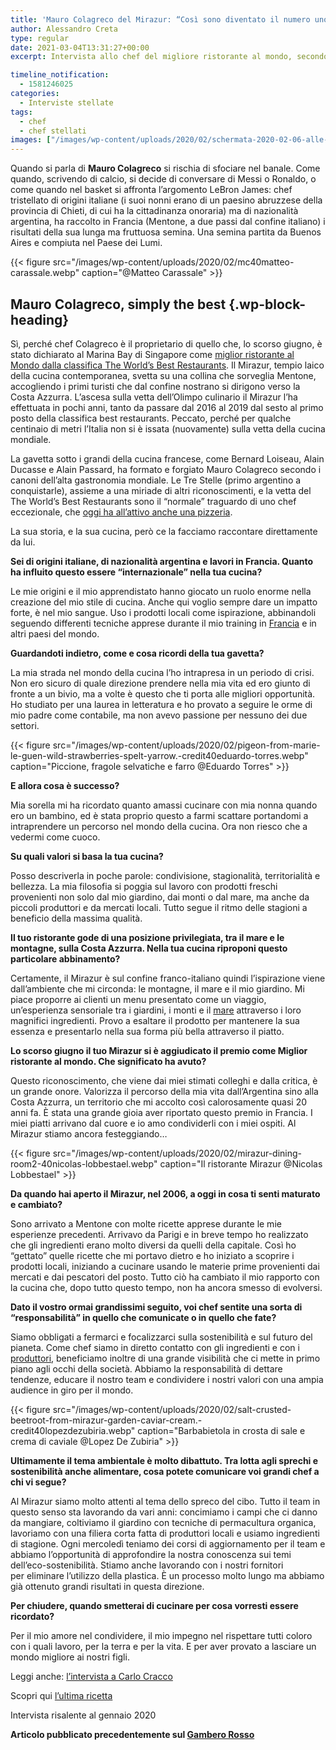 ```yaml
---
title: 'Mauro Colagreco del Mirazur: “Così sono diventato il numero uno” – L’intervista'
author: Alessandro Creta
type: regular
date: 2021-03-04T13:31:27+00:00
excerpt: Intervista allo chef del migliore ristorante al mondo, secondo la classifica 50 Best 2019. Mauro Colagreco

timeline_notification:
  - 1581246025
categories:
  - Interviste stellate
tags:
  - chef
  - chef stellati
images: ["/images/wp-content/uploads/2020/02/schermata-2020-02-06-alle-13.43.59.webp"]
---
```

Quando si parla di&nbsp;**Mauro Colagreco**&nbsp;si rischia di sfociare nel banale. Come quando, scrivendo di calcio, si decide di conversare di Messi o Ronaldo, o come quando nel basket si affronta l’argomento LeBron James: chef tristellato di origini italiane (i suoi nonni erano di un paesino abruzzese della provincia di Chieti, di cui ha la cittadinanza onoraria) ma di nazionalità argentina, ha raccolto in Francia (Mentone, a due passi dal confine italiano) i risultati della sua lunga ma fruttuosa semina. Una semina partita da Buenos Aires e compiuta nel Paese dei Lumi.


{{< figure src="/images/wp-content/uploads/2020/02/mc40matteo-carassale.webp" caption="@Matteo Carassale" >}}


## Mauro Colagreco, simply the best {.wp-block-heading}

Sì, perché chef Colagreco è il proprietario di quello che, lo scorso giugno, è stato dichiarato al Marina Bay di Singapore come&nbsp;<a rel="noreferrer noopener" href="https://www.gamberorosso.it/notizie/worlds-50-best-restaurants-2019-classifica-vince-mauro-colagreco-con-mirazur-scende-litalia-di-crippa-e-alajmo/" target="_blank">miglior ristorante al Mondo dalla classifica The World’s Best Restaurants</a>. Il Mirazur, tempio laico della cucina contemporanea, svetta su una collina che sorveglia Mentone, accogliendo i primi turisti che dal confine nostrano si dirigono verso la Costa Azzurra. L’ascesa sulla vetta dell’Olimpo culinario il Mirazur l’ha effettuata in pochi anni, tanto da passare dal 2016 al 2019 dal sesto al primo posto della classifica best restaurants. Peccato, perché per qualche centinaio di metri l’Italia non si è issata (nuovamente) sulla vetta della cucina mondiale.

La gavetta sotto i grandi della cucina francese, come Bernard Loiseau, Alain Ducasse e Alain Passard, ha formato e forgiato Mauro Colagreco secondo i canoni dell’alta gastronomia mondiale. Le Tre Stelle (primo argentino a conquistarle), assieme a una miriade di altri riconoscimenti, e la vetta del The World’s Best Restaurants sono il “normale” traguardo di uno chef eccezionale, che&nbsp;<a href="https://www.gamberorosso.it/notizie/mauro-colagreco-pizzeria-pecora-negra-a-menton/" target="_blank" rel="noreferrer noopener">oggi ha all’attivo anche una pizzeria</a>.

La sua storia, e la sua cucina, però ce la facciamo raccontare direttamente da lui.

**Sei di origini italiane, di nazionalità argentina e lavori in Francia. Quanto ha influito questo essere “internazionale” nella tua cucina?**

Le mie origini e il mio apprendistato hanno giocato un ruolo enorme nella creazione del mio stile di cucina. Anche qui voglio sempre dare un impatto forte, è nel mio sangue. Uso i prodotti locali come ispirazione, abbinandoli seguendo differenti tecniche apprese durante il mio training in <a href="https://aleepepe.com/2019/11/17/niente-scherzi-a-il-pagliaccio-lintervista-a-anthony-genovese/" target="_blank" rel="noreferrer noopener" aria-label="Francia (apre in una nuova scheda)">Francia</a> e in altri paesi del mondo.

**Guardandoti indietro, come e cosa ricordi della tua gavetta?**

La mia strada nel mondo della cucina l’ho intrapresa in un periodo di crisi. Non ero sicuro di quale direzione prendere nella mia vita ed ero giunto di fronte a un bivio, ma a volte è questo che ti porta alle migliori opportunità. Ho studiato per una laurea in letteratura e ho provato a seguire le orme di mio padre come contabile, ma non avevo passione per nessuno dei due settori.


{{< figure src="/images/wp-content/uploads/2020/02/pigeon-from-marie-le-guen-wild-strawberries-spelt-yarrow.-credit40eduardo-torres.webp" caption="Piccione, fragole selvatiche e farro @Eduardo Torres" >}}


**E allora cosa è successo?**

Mia sorella mi ha ricordato quanto amassi cucinare con mia nonna quando ero un bambino, ed è stata proprio questo a farmi scattare portandomi a intraprendere un percorso nel mondo della cucina. Ora non riesco che a vedermi come cuoco.

**Su quali valori si basa la tua cucina?**

Posso descriverla in poche parole: condivisione, stagionalità, territorialità e bellezza. La mia filosofia si poggia sul lavoro con prodotti freschi provenienti non solo dal mio giardino, dai monti o dal mare, ma anche da piccoli produttori e da mercati locali. Tutto segue il ritmo delle stagioni a beneficio della massima qualità.

**Il tuo ristorante gode di una posizione privilegiata, tra il mare e le montagne, sulla Costa Azzurra. Nella tua cucina riproponi questo particolare abbinamento?**

Certamente, il Mirazur è sul confine franco-italiano quindi l’ispirazione viene dall’ambiente che mi circonda: le montagne, il mare e il mio giardino. Mi piace proporre ai clienti un menu presentato come un viaggio, un’esperienza sensoriale tra i giardini, i monti e il <a href="https://aleepepe.com/2020/02/02/chef-valentino-cassanelli-intervista/" target="_blank" rel="noreferrer noopener" aria-label="mare (apre in una nuova scheda)">mare</a> attraverso i loro magnifici ingredienti. Provo a esaltare il prodotto per mantenere la sua essenza e presentarlo nella sua forma più bella attraverso il piatto.

**Lo scorso giugno il tuo Mirazur si è aggiudicato il premio come Miglior ristorante al mondo. Che significato ha avuto?**

Questo riconoscimento, che viene dai miei stimati colleghi e dalla critica, è un grande onore. Valorizza il percorso della mia vita dall’Argentina sino alla Costa Azzurra, un territorio che mi accolto così calorosamente quasi 20 anni fa. È stata una grande gioia aver riportato questo premio in Francia. I miei piatti arrivano dal cuore e io amo condividerli con i miei ospiti. Al Mirazur stiamo ancora festeggiando…


{{< figure src="/images/wp-content/uploads/2020/02/mirazur-dining-room2-40nicolas-lobbestael.webp" caption="Il ristorante Mirazur @Nicolas Lobbestael" >}}


**Da quando hai aperto il Mirazur, nel 2006, a oggi in cosa ti senti maturato e cambiato?**

Sono arrivato a Mentone con molte ricette apprese durante le mie esperienze precedenti. Arrivavo da Parigi e in breve tempo ho realizzato che gli ingredienti erano molto diversi da quelli della capitale. Così ho “gettato” quelle ricette che mi portavo dietro e ho iniziato a scoprire i prodotti locali, iniziando a cucinare usando le materie prime provenienti dai mercati e dai pescatori del posto. Tutto ciò ha cambiato il mio rapporto con la cucina che, dopo tutto questo tempo, non ha ancora smesso di evolversi.

**Dato il vostro ormai grandissimi seguito, voi chef sentite una sorta di “responsabilità” in quello che comunicate o in quello che fate?**

Siamo obbligati a fermarci e focalizzarci sulla sostenibilità e sul futuro del pianeta. Come chef siamo in diretto contatto con gli ingredienti e con i <a href="https://aleepepe.com/2020/02/03/chicche-della-tuscia/" target="_blank" rel="noreferrer noopener" aria-label="produttori (apre in una nuova scheda)">produttori</a>, beneficiamo inoltre di una grande visibilità che ci mette in primo piano agli occhi della società. Abbiamo la responsabilità di dettare tendenze, educare il nostro team e condividere i nostri valori con una ampia audience in giro per il mondo.


{{< figure src="/images/wp-content/uploads/2020/02/salt-crusted-beetroot-from-mirazur-garden-caviar-cream.-credit40lopezdezubiria.webp" caption="Barbabietola in crosta di sale e crema di caviale @Lopez De Zubiria" >}}


**Ultimamente il tema ambientale è molto dibattuto. Tra lotta agli sprechi e sostenibilità anche alimentare, cosa potete comunicare voi grandi chef a chi vi segue?**

Al Mirazur siamo molto attenti al tema dello spreco del cibo. Tutto il team in questo senso sta lavorando da vari anni: concimiamo i campi che ci danno da mangiare, coltiviamo il giardino con tecniche di permacultura organica, lavoriamo con una filiera corta fatta di produttori locali e usiamo ingredienti di stagione. Ogni mercoledì teniamo dei corsi di aggiornamento per il team e abbiamo l’opportunità di approfondire la nostra conoscenza sui temi dell’eco-sostenibilità. Stiamo anche lavorando con i nostri fornitori per&nbsp;eliminare l’utilizzo della plastica. È un processo molto lungo ma abbiamo già ottenuto grandi risultati in questa direzione.

**Per chiudere, quando smetterai di cucinare per cosa vorresti essere ricordato?**

Per il mio amore nel condividere, il mio impegno nel rispettare tutti coloro con i quali lavoro, per la terra e per la vita. E per aver provato a lasciare un mondo migliore ai nostri figli.

Leggi anche: <a rel="noreferrer noopener" aria-label="l'intervista a Carlo Cracco (apre in una nuova scheda)" href="https://aleepepe.com/2019/12/29/tv-il-mio-posto-e-in-cucina-parola-di-carlo-cracco/" target="_blank">l&#8217;intervista a Carlo Cracco</a>

Scopri qui <a rel="noreferrer noopener" aria-label="l'ultima ricetta  (apre in una nuova scheda)" href="https://aleepepe.com/2020/01/25/capodanno-cinese-ricetta-riso/" target="_blank">l&#8217;ultima ricetta </a>

Intervista risalente al gennaio 2020

**Articolo pubblicato precedentemente sul <a href="https://www.gamberorosso.it/notizie/interviste/prove-dal-master-mauro-colagreco-e-il-mirazur-intervista-al-grande-chef-di-mentone/" target="_blank" rel="noreferrer noopener">Gambero Rosso</a>**